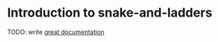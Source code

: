 # Introduction to snake-and-ladders

TODO: write [great documentation](http://jacobian.org/writing/what-to-write/)
